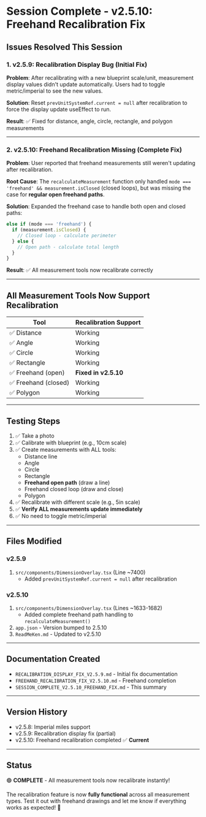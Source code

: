 # Session Complete - v2.5.10: Freehand Recalibration Fix

## Issues Resolved This Session

### 1. **v2.5.9: Recalibration Display Bug (Initial Fix)**
**Problem**: After recalibrating with a new blueprint scale/unit, measurement display values didn't update automatically. Users had to toggle metric/imperial to see the new values.

**Solution**: Reset `prevUnitSystemRef.current = null` after recalibration to force the display update useEffect to run.

**Result**: ✅ Fixed for distance, angle, circle, rectangle, and polygon measurements

---

### 2. **v2.5.10: Freehand Recalibration Missing (Complete Fix)**
**Problem**: User reported that freehand measurements still weren't updating after recalibration.

**Root Cause**: The `recalculateMeasurement` function only handled `mode === 'freehand' && measurement.isClosed` (closed loops), but was missing the case for **regular open freehand paths**.

**Solution**: Expanded the freehand case to handle both open and closed paths:
```typescript
else if (mode === 'freehand') {
  if (measurement.isClosed) {
    // Closed loop - calculate perimeter
  } else {
    // Open path - calculate total length
  }
}
```

**Result**: ✅ All measurement tools now recalibrate correctly

---

## All Measurement Tools Now Support Recalibration

| Tool | Recalibration Support |
|------|----------------------|
| ✅ Distance | Working |
| ✅ Angle | Working |
| ✅ Circle | Working |
| ✅ Rectangle | Working |
| ✅ Freehand (open) | **Fixed in v2.5.10** |
| ✅ Freehand (closed) | Working |
| ✅ Polygon | Working |

---

## Testing Steps

1. ✅ Take a photo
2. ✅ Calibrate with blueprint (e.g., 10cm scale)
3. ✅ Create measurements with ALL tools:
   - Distance line
   - Angle
   - Circle
   - Rectangle
   - **Freehand open path** (draw a line)
   - Freehand closed loop (draw and close)
   - Polygon
4. ✅ Recalibrate with different scale (e.g., 5in scale)
5. ✅ **Verify ALL measurements update immediately**
6. ✅ No need to toggle metric/imperial

---

## Files Modified

### v2.5.9
1. `src/components/DimensionOverlay.tsx` (Line ~7400)
   - Added `prevUnitSystemRef.current = null` after recalibration

### v2.5.10
1. `src/components/DimensionOverlay.tsx` (Lines ~1633-1682)
   - Added complete freehand path handling to `recalculateMeasurement()`
2. `app.json` - Version bumped to 2.5.10
3. `ReadMeKen.md` - Updated to v2.5.10

---

## Documentation Created
- `RECALIBRATION_DISPLAY_FIX_V2.5.9.md` - Initial fix documentation
- `FREEHAND_RECALIBRATION_FIX_V2.5.10.md` - Freehand completion
- `SESSION_COMPLETE_V2.5.10_FREEHAND_FIX.md` - This summary

---

## Version History
- v2.5.8: Imperial miles support
- v2.5.9: Recalibration display fix (partial)
- v2.5.10: Freehand recalibration completed ✅ **Current**

---

## Status
🟢 **COMPLETE** - All measurement tools now recalibrate instantly!

The recalibration feature is now **fully functional** across all measurement types. Test it out with freehand drawings and let me know if everything works as expected! 🎉
